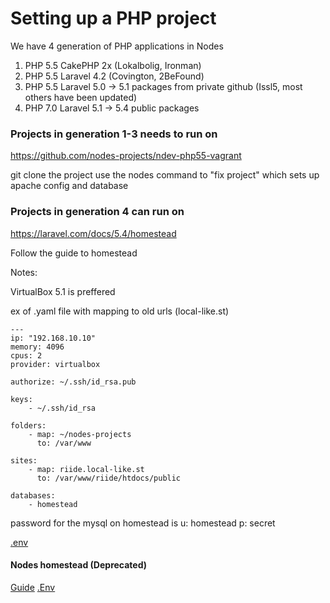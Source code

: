 # Setting up a PHP project

We have 4 generation of PHP applications in Nodes

1) PHP 5.5 CakePHP 2x (Lokalbolig, Ironman)
2) PHP 5.5 Laravel 4.2 (Covington, 2BeFound)
3) PHP 5.5 Laravel 5.0 -> 5.1 packages from private github (Issl5, most others have been updated)
4) PHP 7.0 Laravel 5.1 -> 5.4 public packages

### Projects in generation 1-3 needs to run on 
https://github.com/nodes-projects/ndev-php55-vagrant

git clone the project 
use the nodes command to "fix project" which sets up apache config and database

### Projects in generation 4 can run on 
https://laravel.com/docs/5.4/homestead

Follow the guide to homestead

Notes:

VirtualBox 5.1 is preffered

ex of .yaml file with mapping to old urls (local-like.st)
```
---
ip: "192.168.10.10"
memory: 4096
cpus: 2
provider: virtualbox

authorize: ~/.ssh/id_rsa.pub

keys:
    - ~/.ssh/id_rsa

folders:
    - map: ~/nodes-projects
      to: /var/www

sites:
    - map: riide.local-like.st
      to: /var/www/riide/htdocs/public

databases:
    - homestead
```

password for the mysql on homestead is
u: homestead
p: secret

[.env](https://github.com/nodes-projects/readme/tree/master/laravel)

#### Nodes homestead (Deprecated)
[Guide](https://github.com/nodes-cloud/homestead)
[.Env](https://github.com/nodes-projects/readme/blob/master/laravel/nhomestead-env-deprecated)




